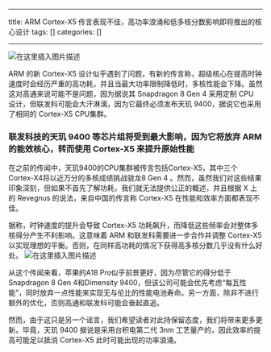 
--- 
title:  ARM Cortex-X5 传言表现不佳，高功率浪涌和低多核分数影响即将推出的核心设计 
tags: []
categories: [] 

---
<img src="https://img-blog.csdnimg.cn/direct/9e651fdbe2794511b5c8fb70e6990546.png" alt="在这里插入图片描述">

ARM 的新 Cortex-X5 设计似乎遇到了问题，有新的传言称，超级核心在提高时钟速度时会经历严重的高功耗，并且当最大功率限制降低时，多核性能会下降。虽然这对高通来说可能不是问题，因为据说其 Snapdragon 8 Gen 4 采用定制 CPU 设计，但联发科可能会大汗淋漓，因为它最终必须发布天玑 9400，据说它也采用了相同的 Cortex-X5 CPU集群。

### 联发科技的天玑 9400 等芯片组将受到最大影响，因为它将放弃 ARM 的能效核心，转而使用 Cortex-X5 来提升原始性能

在之前的传闻中，天玑9400的CPU集群被传言包括Cortex-X5，其中三个Cortex-X4将以近万分的多核成绩挑战骁龙8 Gen 4 。然而，虽然我们对这些结果印象深刻，但如果不首先了解功耗，我们就无法提供公正的概述，并且根据 X 上的 Revegnus 的说法，来自中国的传言称 Cortex-X5 在性能和效率方面都表现不佳。

据称，时钟速度的提升会导致 Cortex-X5 功耗飙升，而降低这些频率会对整体多核得分产生不利影响。这意味着 ARM 和联发科需要进一步合作并调整 Cortex-X5 以实现理想的平衡。否则，在同样高功耗的情况下获得高多核分数几乎没有什么好处。 <img src="https://img-blog.csdnimg.cn/direct/3aa61411328d4e60a6962ac559153443.png" alt="在这里插入图片描述">

从这个传闻来看，苹果的A18 Pro似乎前景更好，因为尽管它的得分低于Snapdragon 8 Gen 4和Dimensity 9400，但该公司可能会优先考虑“每瓦性能”，同时放弃一点性能来实现无与伦比的性能电池寿命。另一方面，除非不进行额外的优化，否则高通和联发科可能会奋起直追。

然而，由于这只是另一个谣言，我们希望读者对此持保留态度，我们将带来更多更新。毕竟，天玑 9400 据说是采用台积电第二代 3nm 工艺量产的，因此效率的提高可能足以抵消 Cortex-X5 此时可能出现的功率浪涌。
